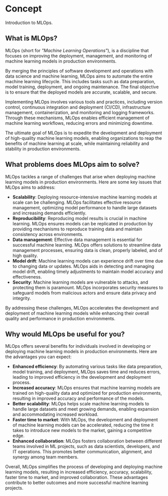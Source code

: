 # Concept

Introduction to MLOps.

## What is MLOps?

MLOps (short for _"Machine Learning Operations"_), is a discipline that focuses
on improving the deployment, management, and monitoring of machine learning
models in production environments.

By merging the principles of software development and operations with data
science and machine learning, MLOps aims to automate the entire machine learning
lifecycle. This includes tasks such as data preparation, model training,
deployment, and ongoing maintenance. The final objective is to ensure that the
deployed models are accurate, scalable, and secure.

Implementing MLOps involves various tools and practices, including version
control, continuous integration and deployment (CI/CD), infrastructure
management, containerization, and monitoring and logging frameworks. Through
these mechanisms, MLOps enables efficient management of machine learning
workflows, reducing errors and minimizing downtime.

The ultimate goal of MLOps is to expedite the development and deployment of
high-quality machine learning models, enabling organizations to reap the
benefits of machine learning at scale, while maintaining reliability and
stability in production environments.

<!-- TODO: Add the illustration of the "MLOPs loop" here? -->

## What problems does MLOps aim to solve?

MLOps tackles a range of challenges that arise when deploying machine learning
models in production environments. Here are some key issues that MLOps aims to
address:

- **Scalability**: Deploying resource-intensive machine learning models at scale
  can be challenging. MLOps facilitates effective resource management, optimizing
  model performance to handle large datasets and increasing demands efficiently.
- **Reproducibility**: Reproducing model results is crucial in machine learning.
  MLOps ensures models can be replicated in production by providing mechanisms to
  reproduce training data and maintain consistency across environments.
- **Data management**: Effective data management is essential for successful
  machine learning. MLOps offers solutions to streamline data management
  processes, ensuring data is clean, properly labeled, and of high quality.
- **Model drift**: Machine learning models can experience drift over time due to
  changing data or updates. MLOps aids in detecting and managing model drift,
  enabling timely adjustments to maintain model accuracy and effectiveness.
- **Security**: Machine learning models are vulnerable to attacks, and
  protecting them is paramount. MLOps incorporates security measures to safeguard
  models from malicious actors and ensure data privacy and integrity.

<!-- TODO: We don't speak much about security in the current guide, is that right? It is covered in the PR reviews and such I guess? -->

<!-- TODO: Should we add the challenge "Monitoring in production" here? -->

By addressing these challenges, MLOps accelerates the development and deployment
of machine learning models while enhancing their overall quality and performance
in production environments.

<!-- TODO: Add an illustration to display the different challenges by bricks? -->

## Why would MLOps be useful for you?

MLOps offers several benefits for individuals involved in developing or
deploying machine learning models in production environments. Here are the
advantages you can expect:

- **Enhanced efficiency**: By automating various tasks like data preparation,
  model training, and deployment, MLOps saves time and reduces errors, leading to
  improved efficiency in the development and deployment process.
- **Increased accuracy**: MLOps ensures that machine learning models are trained
  on high-quality data and optimized for production environments, resulting in
  improved accuracy and performance of the models.
- **Better scalability**: MLOps helps scale machine learning models to handle
  large datasets and meet growing demands, enabling expansion and
  accommodating increased workload.
- **Faster time to market**: With MLOps, the development and deployment of
  machine learning models can be accelerated, reducing the time it takes to
  introduce new models to the market, gaining a competitive edge.
- **Enhanced collaboration**: MLOps fosters collaboration between different
  teams involved in ML projects, such as data scientists, developers, and IT
  operations. This promotes better communication, alignment, and synergy among
  team members.

Overall, MLOps simplifies the process of developing and deploying machine
learning models, resulting in increased efficiency, accuracy, scalability,
faster time to market, and improved collaboration. These advantages contribute
to better outcomes and more successful machine learning projects.

<!-- TODO: Add an illustration to display the different advantages by bricks? -->
